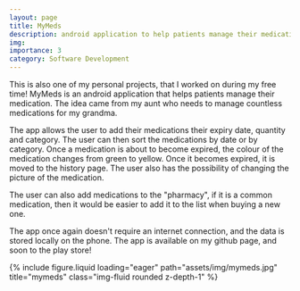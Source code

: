 ```yaml
---
layout: page
title: MyMeds
description: android application to help patients manage their medication
img: 
importance: 3
category: Software Development
---
```


This is also one of my personal projects, that I worked on during my free time! MyMeds is an android application that helps patients manage their medication. The idea came from my aunt who needs to manage countless medications for my grandma. 

The app allows the user to add their medications their expiry date, quantity and category. The user can then sort the medications by date or by category. Once a medication is about to become expired, the colour of the medication changes from green to yellow. Once it becomes expired, it is moved to the history page. The user also has the possibility of changing the picture of the medication.

The user can also add medications to the "pharmacy", if it is a common medication, then it would be easier to add it to the list when buying a new one. 

The app once again doesn't require an internet connection, and the data is stored locally on the phone. The app is available on my github page, and soon to the play store!

<div class="row">
    <div class="col-sm-4 mt-2 mt-md-0">
        {% include figure.liquid loading="eager" path="assets/img/mymeds.jpg" title="mymeds" class="img-fluid rounded z-depth-1" %}
    </div>
</div>